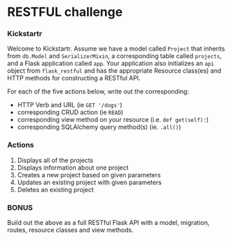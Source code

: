 # RESTFUL challenge

### Kickstartr
Welcome to Kickstartr. Assume we have a model called `Project` that inherits from `db.Model` and `SerializerMixin`, a corresponding table called `projects`, and a Flask application called `app`. Your application also initializes an `api` object from `flask_restful` and has the appropriate Resource class(es) and HTTP methods for constructing a RESTful API.

For each of the five actions below, write out the corresponding:

- HTTP Verb and URL (ie `GET '/dogs'`)
- corresponding CRUD action (ie `READ`)
- corresponding view method on your resource (i.e. `def get(self):`)
- corresponding SQLAlchemy query method(s) (ie. `.all()`)

### Actions

1. Displays all of the projects
2. Displays information about one project
3. Creates a new project based on given parameters
4. Updates an existing project with given parameters
5. Deletes an existing project

### BONUS
Build out the above as a full RESTful Flask API with a model, migration, routes, resource classes and view methods.
